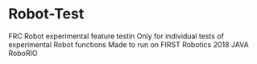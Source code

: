 # Robot-Test
FRC Robot experimental feature testin
Only for individual tests of experimental Robot functions
Made to run on FIRST Robotics 2018 JAVA RoboRIO
